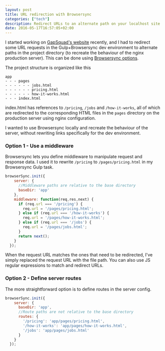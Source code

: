 ```yaml
---
layout: post
title: URL redirection with Browsersync
categories: ["tech"]
description: Redirect URLs to an alternate path on your localhost site with Browsersync
date: 2016-05-17T16:57:05+02:00
---
```


I started working on [GapSquad's website](https://www.gapsquad.com) recently, and I had to redirect some URL requests in the Gulp+Browsersync dev environment to alternate paths in the project directory (to recreate the behaviour of the nginx production server). This can be done using [Browsersync options](https://www.browsersync.io/docs/options/).

The project structure is organized like this

```
app
- - - pages
- - - - - - jobs.html
- - - - - - pricing.html
- - - - - - how-it-works.html
- - - index.html
```

index.html has references to `/pricing`, `/jobs` and `/how-it-works`, all of which are redirected to the corresponding HTML files in the `pages` directory on the production server using nginx configuration.

I wanted to use Browsersync locally and recreate the behaviour of the server, without rewriting links specifically for the dev environment.

### Option 1 - Use a middleware
Browsersync lets you define middleware to manipulate request and response data. I used it to rewrite `/pricing` to `/pages/pricing.html` in my Browsersync Gulp task.

```javascript
browserSync.init({
    server: {
      //Middleware paths are relative to the base directory
      baseDir: 'app'
    },
    middleware: function(req,res,next) {
      if (req.url === '/pricing') {
        req.url = '/pages/pricing.html';
      } else if (req.url === '/how-it-works') {
        req.url = '/pages/how-it-works.html';
      } else if (req.url === '/jobs') {
        req.url = '/pages/jobs.html';
      }
      return next();
    }
  });
```
When the request URL matches the ones that need to be redirected, I've simply replaced the request URL with the file path. You can also use JS regular expressions to match and redirect URLs.

### Option 2 - Define server routes
The more straightforward option is to define routes in the server config.

```javascript
browserSync.init({
    server: {
      baseDir: 'app',
      //Route paths are not relative to the base directory
      routes: {
        '/pricing': 'app/pages/pricing.html',
        '/how-it-works': 'app/pages/how-it-works.html',
        '/jobs': 'app/pages/jobs.html'
      }
    }
  });
```


